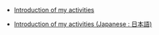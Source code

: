 * [Introduction of my activities](https://wisdommingle.com/?p=28053)

* [Introduction of my activities (Japanese : 日本語)](https://wisdommingle.com/?p=22602)


<!--

### Hi there 👋

**YukinobuKurata/YukinobuKurata** is a ✨ _special_ ✨ repository because its `README.md` (this file) appears on your GitHub profile.

Here are some ideas to get you started:

- 🔭 I’m currently working on ...
- 🌱 I’m currently learning ...
- 👯 I’m looking to collaborate on ...
- 🤔 I’m looking for help with ...
- 💬 Ask me about ...
- 📫 How to reach me: ...
- 😄 Pronouns: ...
- ⚡ Fun fact: ...
-->
